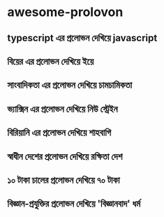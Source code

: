 # awesome-prolovon

## typescript এর প্রলোভন দেখিয়ে javascript

## বিয়ের এর প্রলোভন দেখিয়ে ইয়ে

## সাংবাদিকতা এর প্রলোভন দেখিয়ে চামচামিকতা

## ভ্যাক্সিন এর প্রলোভন দেখিয়ে নিউ স্ট্রেইন

## বিরিয়ানি এর প্রলোভন দেখিয়ে শাহবাগি

## স্বাধীন দেশের প্রলোভন দেখিয়ে রক্ষিতা দেশ

## ১০ টাকা চালের প্রলোভন দেখিয়ে ৭০ টাকা

## বিজ্ঞান-প্রযুক্তির প্রলোভন দেখিয়ে 'বিজ্ঞানবাদ' ধর্ম
